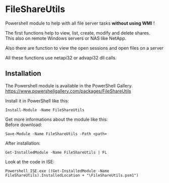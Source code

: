 
# FileShareUtils
Powershell module to help with all file server tasks **without using WMI** ! 

The first functions help to view, list, create, modify and delete shares.  
This also on remote Windows servers or NAS like NetApp.

Also there are function to view the open sessions and open files on a server

All these functions use netapi32 or advapi32 dll calls.

## Installation

The Powershell module is available in the PowerShell Gallery.  
https://www.powershellgallery.com/packages/FileShareUtils

Install it in PowerShell like this:

```
Install-Module -Name FileShareUtils
```

Get more informations about the module like this:  
Before download:
```
Save-Module -Name FileShareUtils -Path <path>
```

After installation:
```
Get-InstalledModule -Name FileShareUtils | FL
```
Look at the code in ISE:
```
Powershell_ISE.exe ((Get-InstalledModule -Name FileShareUtils).InstalledLocation + "\FileShareUtils.psm1")
```







